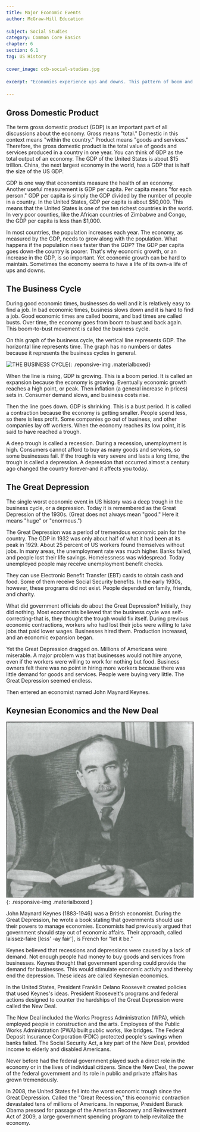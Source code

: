 ```yaml
---
title: Major Economic Events
author: McGraw-Hill Education

subject: Social Studies
category: Common Core Basics
chapter: 6
section: 6.1
tag: US History

cover_image: ccb-social-studies.jpg

excerpt: "Economies experience ups and downs. This pattern of boom and bust is called the business cycle. At the low point in the cycle, the economy may enter a recession or even a depression. During the Great Depression of the 1930s, the US government drew on the ideas of economist John Maynard Keynes to develop policies that would help the country."

---
```

## Gross Domestic Product

The term gross domestic product (GDP) is an important part of all discussions about the economy. Gross means "total." Domestic in this context means "within the country." Product means "goods and services." Therefore, the gross domestic product is the total value of goods and services produced in a country in one year. You can think of GDP as the total output of an economy. The GDP of the United States is about $15 trillion. China, the next largest economy in the world, has a GDP that is half the size of the US GDP.

GDP is one way that economists measure the health of an economy. Another useful measurement is GDP per capita. Per capita means "for each person." GDP per capita is simply the GDP divided by the number of people in a country. In the United States, GDP per capita is about $50,000. This means that the United States is one of the ten richest countries in the world. In very poor counties, like the African countries of Zimbabwe and Congo, the GDP per capita is less than $1,000.

In most countries, the population increases each year. The economy, as measured by the GDP, needs to grow along with the population. What happens if the population rises faster than the GDP? The GDP per capita goes down-the country is poorer. That's why economic growth, or an increase in the GDP, is so important. Yet economic growth can be hard to maintain. Sometimes the economy seems to have a life of its own-a life of ups and downs.

## The Business Cycle

During good economic times, businesses do well and it is relatively easy to find a job. In bad economic times, business slows down and it is hard to find a job. Good economic times are called booms, and bad times are called busts. Over time, the economy goes from boom to bust and back again. This boom-to-bust movement is called the business cycle.

On this graph of the business cycle, the vertical line represents GDP. The horizontal line represents time. The graph has no numbers or dates because it represents the business cycles in general.

![THE BUSINESS CYCLE](-business_cycle.png){: .reponsive-img .materialboxed}

When the line is rising, GDP is growing. This is a boom period. It is called an expansion because the economy is growing. Eventually economic growth reaches a high point, or peak. Then inflation (a general increase in prices) sets in. Consumer demand slows, and business costs rise.

Then the line goes down. GDP is shrinking. This is a bust period. It is called a contraction because the economy is getting smaller. People spend less, so there is less profit. Some companies go out of business, and other companies lay off workers. When the economy reaches its low point, it is said to have reached a trough.

A deep trough is called a recession. During a recession, unemployment is high. Consumers cannot afford to buy as many goods and services, so some businesses fail. If the trough is very severe and lasts a long time, the trough is called a depression. A depression that occurred almost a century ago changed the country forever-and it affects you today.

## The Great Depression

The single worst economic event in US history was a deep trough in the business cycle, or a depression. Today it is remembered as the Great Depression of the 1930s. (Great does not always mean "good." Here it means "huge" or "enormous.")

The Great Depression was a period of tremendous economic pain for the country. The GDP in 1932 was only about half of what it had been at its peak in 1929. About 25 percent of US workers found themselves without jobs. In many areas, the unemployment rate was much higher. Banks failed, and people lost their life savings. Homelessness was widespread. Today unemployed people may receive unemployment benefit checks.

They can use Electronic Benefit Transfer (EBT) cards to obtain cash and food. Some of them receive Social Security benefits. In the early 1930s, however, these programs did not exist. People depended on family, friends, and charity.

What did government officials do about the Great Depression? Initially, they did nothing. Most economists believed that the business cycle was self-correcting-that is, they thought the trough would fix itself. During previous economic contractions, workers who had lost their jobs were willing to take jobs that paid lower wages. Businesses hired them. Production increased, and an economic expansion began.

Yet the Great Depression dragged on. Millions of Americans were miserable. A major problem was that businesses would not hire anyone, even if the workers were willing to work for nothing but food. Business owners felt there was no point in hiring more workers because there was little demand for goods and services. People were buying very little. The Great Depression seemed endless.

Then entered an economist named John Maynard Keynes.

## Keynesian Economics and the New Deal

![John Maynard Keynes](img/john_maynard_kaynes.png){: .responsive-img .materialboxed }

John Maynard Keynes (1883-1946) was a British economist. During the Great Depression, he wrote a book stating that governments should use their powers to manage economies. Economists had previously argued that government should stay out of economic affairs. Their approach, called laissez-faire [less' -ay fair'], is French for "let it be."

Keynes believed that recessions and depressions were caused by a lack of demand. Not enough people had money to buy goods and services from businesses. Keynes thought that government spending could provide the demand for businesses. This would stimulate economic activity and thereby end the depression. These ideas are called Keynesian economics.

In the United States, President Franklin Delano Roosevelt created policies that used Keynes's ideas. President Roosevelt's programs and federal actions designed to counter the hardships of the Great Depression were called the New Deal.

The New Deal included the Works Progress Administration (WPA), which employed people in construction and the arts. Employees of the Public Works Administration (PWA) built public works, like bridges. The Federal Deposit Insurance Corporation (FDIC) protected people's savings when banks failed. The Social Security Act, a key part of the New Deal, provided income to elderly and disabled Americans.

Never before had the federal government played such a direct role in the economy or in the lives of individual citizens. Since the New Deal, the power of the federal government and its role in public and private affairs has grown tremendously.

In 2008, the United States fell into the worst economic trough since the Great Depression. Called the "Great Recession," this economic contraction devastated tens of millions of Americans. In response, President Barack Obama pressed for passage of the American Recovery and Reinvestment Act of 2009, a large government spending program to help revitalize the economy.

